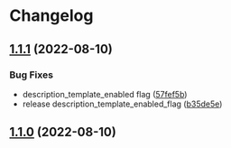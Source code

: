 # Changelog

## [1.1.1](https://github.com/PagerTree/pager_tree-integrations/compare/v1.1.0...v1.1.1) (2022-08-10)


### Bug Fixes

* description_template_enabled flag ([57fef5b](https://github.com/PagerTree/pager_tree-integrations/commit/57fef5bc6cb3419658dcbe9216549ecad4199d96))
* release description_template_enabled_flag ([b35de5e](https://github.com/PagerTree/pager_tree-integrations/commit/b35de5e486cb18db43804e2959c8d2d7162266f0))

## [1.1.0](https://github.com/PagerTree/pager_tree-integrations/compare/v1.0.1...v1.1.0) (2022-08-10)
